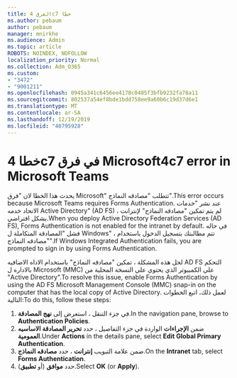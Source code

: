 ```yaml
---
title: الفرق 4c7 خطا
ms.author: pebaum
author: pebaum
manager: mnirkhe
ms.audience: Admin
ms.topic: article
ROBOTS: NOINDEX, NOFOLLOW
localization_priority: Normal
ms.collection: Adm_O365
ms.custom:
- "3472"
- "9001211"
ms.openlocfilehash: 0945a341c6456ee4178c0485f3bfb9232fa78a11
ms.sourcegitcommit: 802537a54ef8bde1bdd758ee9a60b6c19d37d6e1
ms.translationtype: MT
ms.contentlocale: ar-SA
ms.lasthandoff: 12/19/2019
ms.locfileid: "40795928"
---
```

# <a name="4c7-error-in-microsoft-teams"></a><span data-ttu-id="0a0c0-102">خطا 4c7 في فرق Microsoft</span><span class="sxs-lookup"><span data-stu-id="0a0c0-102">4c7 error in Microsoft Teams</span></span>

<span data-ttu-id="0a0c0-103">يحدث هذا الخطا لان "فرق Microsoft" تتطلب "مصادقه النماذج".</span><span class="sxs-lookup"><span data-stu-id="0a0c0-103">This error occurs because Microsoft Teams requires Forms Authentication.</span></span> <span data-ttu-id="0a0c0-104">عند نشر "خدمات الاتحاد خدمه Active Directory" (AD FS) ، لم يتم تمكين "مصادقه النماذج" لإنترانت بشكل افتراضي.</span><span class="sxs-lookup"><span data-stu-id="0a0c0-104">When you deploy Active Directory Federation Services (AD FS), Forms Authentication is not enabled for the intranet by default.</span></span> <span data-ttu-id="0a0c0-105">في حاله فشل "المصادقة المتكاملة ل Windows" ، تتم مطالبتك بتسجيل الدخول باستخدام "مصادقه النماذج".</span><span class="sxs-lookup"><span data-stu-id="0a0c0-105">If Windows Integrated Authentication fails, you are prompted to sign in by using Forms Authentication.</span></span>

<span data-ttu-id="0a0c0-106">لحل هذه المشكلة ، تمكين "مصادقه النماذج" باستخدام الاداه الاضافيه AD FS التحكم بالاداره ل Microsoft (MMC) علي الكمبيوتر الذي يحتوي علي النسخة المحلية من "Active Directory".</span><span class="sxs-lookup"><span data-stu-id="0a0c0-106">To resolve this issue, enable Forms Authentication by using the AD FS Microsoft Management Console (MMC) snap-in on the computer that has the local copy of Active Directory.</span></span> <span data-ttu-id="0a0c0-107">لعمل ذلك، اتبع الخطوات التالية:</span><span class="sxs-lookup"><span data-stu-id="0a0c0-107">To do this, follow these steps:</span></span> 

1. <span data-ttu-id="0a0c0-108">في جزء التنقل ، استعرض إلى **نهج المصادقة**.</span><span class="sxs-lookup"><span data-stu-id="0a0c0-108">In the navigation pane, browse to **Authentication Policies**.</span></span>
2. <span data-ttu-id="0a0c0-109">ضمن **الإجراءات** الواردة في جزء التفاصيل ، حدد **تحرير المصادقة الاساسيه العمومية**.</span><span class="sxs-lookup"><span data-stu-id="0a0c0-109">Under **Actions** in the details pane, select **Edit Global Primary Authentication**.</span></span>
3. <span data-ttu-id="0a0c0-110">ضمن علامة التبويب **إنترانت** ، حدد **مصادقه النماذج**.</span><span class="sxs-lookup"><span data-stu-id="0a0c0-110">On the **Intranet** tab, select **Forms Authentication**.</span></span>
4. <span data-ttu-id="0a0c0-111">حدد **موافق** (أو **تطبيق**).</span><span class="sxs-lookup"><span data-stu-id="0a0c0-111">Select **OK** (or **Apply**).</span></span>